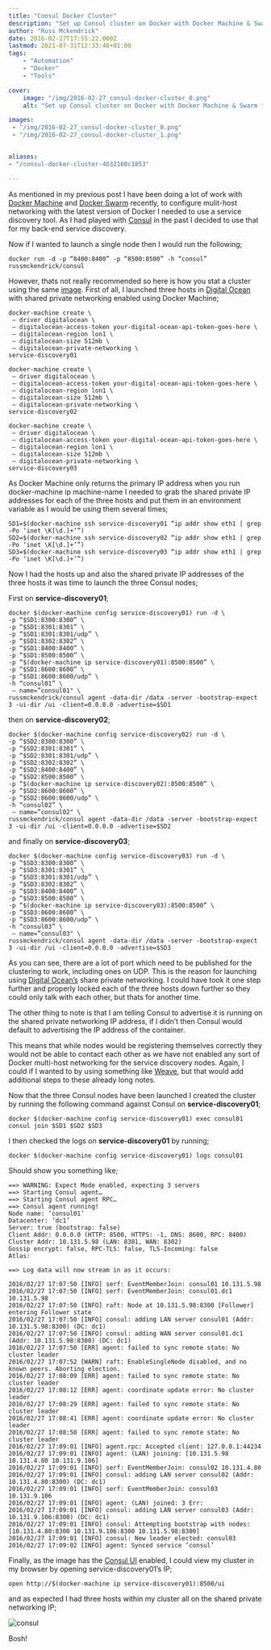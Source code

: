 ```yaml
---
title: "Consul Docker Cluster"
description: "Set up Consul cluster on Docker with Docker Machine & Swarm for service discovery, using shared private IPs for networking."
author: "Russ Mckendrick"
date: 2016-02-27T17:55:22.000Z
lastmod: 2021-07-31T12:33:46+01:00
tags:
    - "Automation"
    - "Docker"
    - "Tools"

cover:
    image: "/img/2016-02-27_consul-docker-cluster_0.png" 
    alt: "Set up Consul cluster on Docker with Docker Machine & Swarm for service discovery, using shared private IPs for networking."

images:
 - "/img/2016-02-27_consul-docker-cluster_0.png"
 - "/img/2016-02-27_consul-docker-cluster_1.png"


aliases:
- "/consul-docker-cluster-4b32160c1853"

---
```


As mentioned in my previous post I have been doing a lot of work with [Docker Machine](https://github.com/docker/machine) and [Docker Swarm](https://www.docker.com/products/docker-swarm) recently, to configure mulit-host networking with the latest version of Docker I needed to use a service discovery tool. As I had played with [Consul](https://www.consul.io/) in the past I decided to use that for my back-end service discovery.

Now if I wanted to launch a single node then I would run the following;

```
docker run -d -p “8400:8400” -p “8500:8500” -h “consul” russmckendrick/consul
```

However, thats not really recommended so here is how you stat a cluster using the same [image](https://hub.docker.com/r/russmckendrick/consul/). First of all, I launched three hosts in [Digital Ocean](https://m.do.co/c/52ec4dc3647e) with shared private networking enabled using Docker Machine;

```
docker-machine create \
 — driver digitalocean \
 — digitalocean-access-token your-digital-ocean-api-token-goes-here \
 — digitalocean-region lon1 \
 — digitalocean-size 512mb \
 — digitalocean-private-networking \
service-discovery01

docker-machine create \
 — driver digitalocean \
 — digitalocean-access-token your-digital-ocean-api-token-goes-here \
 — digitalocean-region lon1 \
 — digitalocean-size 512mb \
 — digitalocean-private-networking \
service-discovery02

docker-machine create \
 — driver digitalocean \
 — digitalocean-access-token your-digital-ocean-api-token-goes-here \
 — digitalocean-region lon1 \
 — digitalocean-size 512mb \
 — digitalocean-private-networking \
service-discovery03
```

As Docker Machine only returns the primary IP address when you run docker-machine ip machine-name I needed to grab the shared private IP addresses for each of the three hosts and put them in an environment variable as I would be using them several times;

```
SD1=$(docker-machine ssh service-discovery01 “ip addr show eth1 | grep -Po ‘inet \K[\d.]+’”)
SD2=$(docker-machine ssh service-discovery02 “ip addr show eth1 | grep -Po ‘inet \K[\d.]+’”)
SD3=$(docker-machine ssh service-discovery03 “ip addr show eth1 | grep -Po ‘inet \K[\d.]+’”)
```

Now I had the hosts up and also the shared private IP addresses of the three hosts it was time to launch the three Consul nodes;

First on **service-discovery01**;

```
docker $(docker-machine config service-discovery01) run -d \
-p “$SD1:8300:8300” \
-p “$SD1:8301:8301” \
-p “$SD1:8301:8301/udp” \
-p “$SD1:8302:8302” \
-p “$SD1:8400:8400” \
-p “$SD1:8500:8500” \
-p “$(docker-machine ip service-discovery01):8500:8500” \
-p “$SD1:8600:8600” \
-p “$SD1:8600:8600/udp” \
-h “consul01” \
 — name=”consul01" \
russmckendrick/consul agent -data-dir /data -server -bootstrap-expect 3 -ui-dir /ui -client=0.0.0.0 -advertise=$SD1
```

then on **service-discovery02**;

```
docker $(docker-machine config service-discovery02) run -d \
-p “$SD2:8300:8300” \
-p “$SD2:8301:8301” \
-p “$SD2:8301:8301/udp” \
-p “$SD2:8302:8302” \
-p “$SD2:8400:8400” \
-p “$SD2:8500:8500” \
-p “$(docker-machine ip service-discovery02):8500:8500” \
-p “$SD2:8600:8600” \
-p “$SD2:8600:8600/udp” \
-h “consul02” \
 — name=”consul02" \
russmckendrick/consul agent -data-dir /data -server -bootstrap-expect 3 -ui-dir /ui -client=0.0.0.0 -advertise=$SD2
```

and finally on **service-discovery03**;

```
docker $(docker-machine config service-discovery03) run -d \
-p “$SD3:8300:8300” \
-p “$SD3:8301:8301” \
-p “$SD3:8301:8301/udp” \
-p “$SD3:8302:8302” \
-p “$SD3:8400:8400” \
-p “$SD3:8500:8500” \
-p “$(docker-machine ip service-discovery03):8500:8500” \
-p “$SD3:8600:8600” \
-p “$SD3:8600:8600/udp” \
-h “consul03” \
 — name=”consul03" \
russmckendrick/consul agent -data-dir /data -server -bootstrap-expect 3 -ui-dir /ui -client=0.0.0.0 -advertise=$SD3
```

As you can see, there are a lot of port which need to be published for the clustering to work, including ones on UDP. This is the reason for launching using [Digital Ocean’s](https://m.do.co/c/52ec4dc3647e) share private networking. I could have took it one step further and properly locked each of the three hosts down further so they could only talk with each other, but thats for another time.

The other thing to note is that I am telling Consul to advertise it is running on the shared private networking IP address, if I didn’t then Consul would default to advertising the IP address of the container.

This means that while nodes would be registering themselves correctly they would not be able to contact each other as we have not enabled any sort of Docker multi-host networking for the service discovery nodes. Again, I could if I wanted to by using something like [Weave](/2016/02/25/docker-networking-magic/), but that would add additional steps to these already long notes.

Now that the three Consul nodes have been launched I created the cluster by running the following command against Consul on **service-discovery01**;

```
docker $(docker-machine config service-discovery01) exec consul01 consul join $SD1 $SD2 $SD3
```

I then checked the logs on **service-discovery01** by running;

```
docker $(docker-machine config service-discovery01) logs consul01
```

Should show you something like;

```
==> WARNING: Expect Mode enabled, expecting 3 servers
==> Starting Consul agent…
==> Starting Consul agent RPC…
==> Consul agent running!
Node name: ‘consul01’
Datacenter: ‘dc1’
Server: true (bootstrap: false)
Client Addr: 0.0.0.0 (HTTP: 8500, HTTPS: -1, DNS: 8600, RPC: 8400)
Cluster Addr: 10.131.5.98 (LAN: 8301, WAN: 8302)
Gossip encrypt: false, RPC-TLS: false, TLS-Incoming: false
Atlas:

==> Log data will now stream in as it occurs:

2016/02/27 17:07:50 [INFO] serf: EventMemberJoin: consul01 10.131.5.98
2016/02/27 17:07:50 [INFO] serf: EventMemberJoin: consul01.dc1 10.131.5.98
2016/02/27 17:07:50 [INFO] raft: Node at 10.131.5.98:8300 [Follower] entering Follower state
2016/02/27 17:07:50 [INFO] consul: adding LAN server consul01 (Addr: 10.131.5.98:8300) (DC: dc1)
2016/02/27 17:07:50 [INFO] consul: adding WAN server consul01.dc1 (Addr: 10.131.5.98:8300) (DC: dc1)
2016/02/27 17:07:50 [ERR] agent: failed to sync remote state: No cluster leader
2016/02/27 17:07:52 [WARN] raft: EnableSingleNode disabled, and no known peers. Aborting election.
2016/02/27 17:08:09 [ERR] agent: failed to sync remote state: No cluster leader
2016/02/27 17:08:12 [ERR] agent: coordinate update error: No cluster leader
2016/02/27 17:08:29 [ERR] agent: failed to sync remote state: No cluster leader
2016/02/27 17:08:41 [ERR] agent: coordinate update error: No cluster leader
2016/02/27 17:08:50 [ERR] agent: failed to sync remote state: No cluster leader
2016/02/27 17:09:01 [INFO] agent.rpc: Accepted client: 127.0.0.1:44234
2016/02/27 17:09:01 [INFO] agent: (LAN) joining: [10.131.5.98 10.131.4.80 10.131.9.106]
2016/02/27 17:09:01 [INFO] serf: EventMemberJoin: consul02 10.131.4.80
2016/02/27 17:09:01 [INFO] consul: adding LAN server consul02 (Addr: 10.131.4.80:8300) (DC: dc1)
2016/02/27 17:09:01 [INFO] serf: EventMemberJoin: consul03 10.131.9.106
2016/02/27 17:09:01 [INFO] agent: (LAN) joined: 3 Err: 
2016/02/27 17:09:01 [INFO] consul: adding LAN server consul03 (Addr: 10.131.9.106:8300) (DC: dc1)
2016/02/27 17:09:01 [INFO] consul: Attempting bootstrap with nodes: [10.131.4.80:8300 10.131.9.106:8300 10.131.5.98:8300]
2016/02/27 17:09:01 [INFO] consul: New leader elected: consul03
2016/02/27 17:09:02 [INFO] agent: Synced service ‘consul’
```

Finally, as the image has the [Consul UI](https://www.consul.io/intro/getting-started/ui.html) enabled, I could view my cluster in my browser by opening service-discovery01’s IP;

```
open http://$(docker-machine ip service-discovery01):8500/ui
```

and as expected I had three hosts within my cluster all on the shared private networking IP;

![consul](/img/2016-02-27_consul-docker-cluster_1.png)

Bosh!
